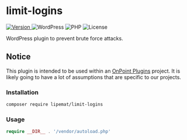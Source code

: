 # limit-logins

<p>
  <a href="https://github.com/lipemat/limit-logins/releases/latest">
    <img alt="Version" src="https://img.shields.io/packagist/v/lipemat/limit-logins.svg?label=version" />
  </a>
  <img alt="WordPress" src="https://img.shields.io/badge/wordpress->=6.4.0-green.svg">
  <img alt="PHP" src="https://img.shields.io/packagist/php-v/lipemat/limit-logins.svg?color=brown" />
  <img alt="License" src="https://img.shields.io/packagist/l/lipemat/limit-logins.svg">
</p>

WordPress plugin to prevent brute force attacks.

## Notice
This plugin is intended to be used within an [OnPoint Plugins](https://onpointplugins.com) project. It is likely going to have a lot of assumptions that are specific to our projects. 

### Installation
``` sh 
composer require lipemat/limit-logins
```
### Usage

``` php
require __DIR__ . '/vendor/autoload.php'
```
